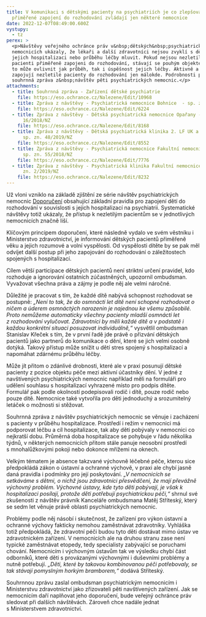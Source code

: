 ```yaml
---
title: V komunikaci s dětskými pacienty na psychiatriích je co zlepšovat. Jejich
  přiměřené zapojení do rozhodování zvládají jen některé nemocnice
date: 2022-12-07T08:49:00.600Z
vystupy:
  - tz
perex: >
  <p>Návštěvy veřejného ochránce práv v&nbsp;dětských&nbsp;psychiatrických
  nemocnicích ukázaly, že lékaři a další zdravotníci nejsou zvyklí s dětmi o
  jejich hospitalizaci nebo průběhu léčby mluvit. Pokud nejsou nezletilí
  pacienti přiměřeně zapojeni do rozhodování, stávají se pouhým objektem péče, a
  to může ovlivnit jak průběh, tak i úspěšnost jejich léčby. Aktivně a soustavně
  zapojují nezletilé pacienty do rozhodování jen málokde. Podrobnosti přináší
  souhrnná zpráva z&nbsp;návštěv pěti psychiatrických nemocnic.</p>
attachments:
  - title: Souhrnná zpráva - Zařízení dětské psychiatrie
    file: https://eso.ochrance.cz/Nalezene/Edit/10968
  - title: Zpráva z návštěvy - Psychiatrická nemocnice Bohnice  - sp. zn. 14/2018/NZ
    file: https://eso.ochrance.cz/Nalezene/Edit/6224
  - title: Zpráva z návštěvy - Dětská psychiatrická nemocnice Opařany - sp. zn.
      16/2018/NZ
    file: https://eso.ochrance.cz/Nalezene/Edit/8168
  - title: Zpráva z návštěvy - Dětská psychiatrická klinika 2. LF UK a FN Motol -
      sp. zn. 48/2019/NZ
    file: https://eso.ochrance.cz/Nalezene/Edit/8552
  - title: Zpráva z návštěvy - Psychiatrická nemocnice Fakultní nemocnice Plzeň -
      sp. zn. 55/2018/NZ
    file: https://eso.ochrance.cz/Nalezene/Edit/7776
  - title: Zpráva z návštěvy - Psychiatrická klinika Fakultní nemocnice Brno - sp.
      zn. 2/2019/NZ
    file: https://eso.ochrance.cz/Nalezene/Edit/8232
---
```

<p>Už vloni vzniklo na základě zjištění ze série&nbsp;návštěv psychiatrických nemocnic <a href="https://eso.ochrance.cz/Nalezene/Edit/9522">Doporučení</a> obsahující základní pravidla pro zapojení dětí do rozhodování v&nbsp;souvislosti s&nbsp;jejich hospitalizací na psychiatrii. Systematické návštěvy totiž ukázaly, že přístup k nezletilým pacientům se v&nbsp;jednotlivých nemocnicích značně liší.</p>

<p>Klíčovým principem doporučení, které následně vydalo ve svém věstníku i Ministerstvo zdravotnictví, je informování dětských pacientů přiměřeně věku a jejich rozumové a volní vyspělosti. Od vyspělosti dítěte by se pak měl odvíjet další postup při jeho zapojování do rozhodování o záležitostech spojených s hospitalizací.</p>

<p>Cílem větší participace dětských pacientů není striktní určení pravidel, kdo rozhoduje a ignorování ostatních zúčastněných, upozornil ombudsman. Vyvažovat všechna práva a zájmy je podle něj ale velmi náročné.</p>

<p>Důležité je pracovat s&nbsp;tím, že každé dítě nabývá schopnost rozhodovat se postupně:<em> &bdquo;Není to tak, že do osmnácti let dítě není schopné rozhodovat o ničem a úderem&nbsp;osmnáctých narozenin je najednou ke všemu způsobilé. Proto nemůžeme automaticky všechny pacienty mladší osmnácti let z&nbsp;rozhodování vylučovat. Zdravotníci by měli každé dítě a v&nbsp;podstatě i každou konkrétní situaci posuzovat individuálně,&ldquo;</em> vysvětlil ombudsman Stanislav Křeček s&nbsp;tím, že v&nbsp;první řadě jde právě o přizvání dětských pacientů jako partnerů do komunikace o dění, které se jich velmi osobně dotýká. Takový přístup může snížit u dětí stres spojený s&nbsp;hospitalizací a napomáhat zdárnému průběhu léčby.</p>

<p>Může jít přitom o zdánlivé drobnosti, které ale v&nbsp;praxi posunují dětské pacienty z&nbsp;pozice objektu péče mezi aktivní účastníky dění. V&nbsp;jedné z navštívených psychiatrických nemocnic například měli na formuláři pro udělení souhlasu s&nbsp;hospitalizací vyhrazené místo pro podpis dítěte. Formulář pak podle okolností podepisovali rodič i dítě, pouze rodič nebo pouze dítě. Nemocnice také vytvořila pro děti jednoduchý a srozumitelný letáček o možnosti si stěžovat.</p>

<p>Souhrnná zpráva z&nbsp;návštěv psychiatrických nemocnic se věnuje i zacházení s&nbsp;pacienty v&nbsp;průběhu hospitalizace. Prostředí i režim v nemocnici má podporovat léčbu a cíl hospitalizace, tak aby děti pobývaly v nemocnici co nejkratší dobu. Průměrná doba hospitalizace se pohybuje v&nbsp;řádu několika týdnů, v některých nemocnicích přitom stále panuje&nbsp;neosobní prostředí s&nbsp;mnohalůžkovými pokoji nebo dokonce mřížemi na oknech.</p>

<p>Velkým tématem je absence takzvané výchovně léčebné péče, kterou sice předpokládá zákon o ústavní a ochranné výchově, v&nbsp;praxi ale chybí jasně daná pravidla i podmínky pro její poskytování. <em>&bdquo;V nemocnicích se setkáváme s dětmi, o nichž jsou zdravotníci přesvědčeni, že mají převážně výchovný problém. Výchovné ústavy, kde tyto děti pobývají, je však k hospitalizaci posílají, protože děti potřebují psychiatrickou péči,&ldquo;</em> shrnul své zkušenosti z návštěv právník Kanceláře ombudsmana Matěj Stříteský, který se sedm let věnuje právě oblasti psychiatrických nemocnic.&nbsp;</p>

<p>Problémy podle něj násobí i skutečnost, že zařízení pro výkon ústavní a ochranné výchovy fakticky nemohou zaměstnávat zdravotníky. Vyhláška totiž předpokládá, že zdravotní péči budou tyto děti dostávat mimo ústav ve zdravotnickém zařízení. V&nbsp;nemocnicích ale na druhou stranu zase není typické zaměstnávat etopedy, tedy specialisty zabývající se poruchami chování. Nemocnicím i výchovným ústavům tak ve výsledku chybí část odborníků, které děti s provázanými&nbsp;výchovnými i duševními problémy a nutně potřebují. <em>&bdquo;Děti, které by takovou kombinovanou péči potřebovaly, se tak stávají pomyslným horkým bramborem,&ldquo;</em> dodává Stříteský.</p>

<p>Souhrnnou zprávu zaslal ombudsman psychiatrickým nemocnicím i Ministerstvu zdravotnictví jako zřizovateli pěti navštívených zařízení. Jak se nemocnicím daří naplňovat jeho doporučení, bude veřejný ochránce práv sledovat při dalších návštěvách. Zároveň chce nadále jednat s&nbsp;Ministerstvem zdravotnictví.</p>
